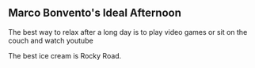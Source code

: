 ## Marco Bonvento's Ideal Afternoon

The best way to relax after a long day is to play video games or sit on the couch and watch youtube

The best ice cream is Rocky Road.